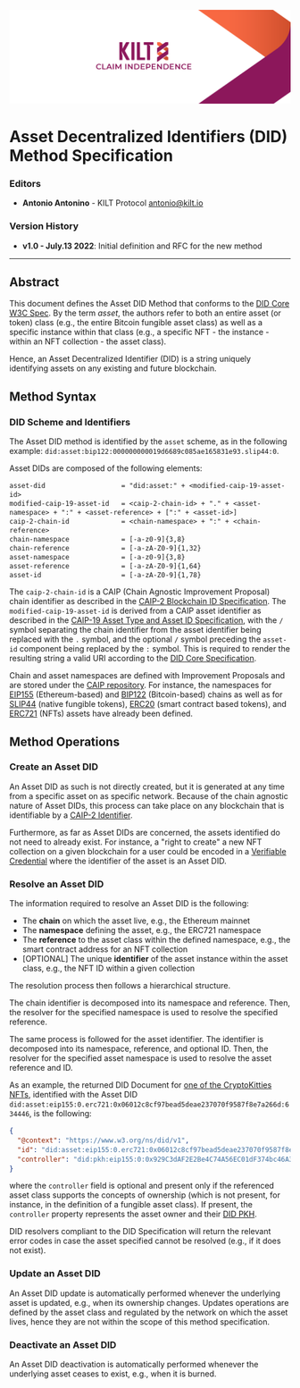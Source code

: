 [![](../../.maintain/media/kilt-header.png)](https://kilt.io)

# Asset Decentralized Identifiers (DID) Method Specification

### Editors

- **Antonio Antonino** - KILT Protocol [antonio@kilt.io](mailto:antonio@kilt.io)

### Version History

- **v1.0 - July.13 2022**: Initial definition and RFC for the new method

---

## Abstract

This document defines the Asset DID Method that conforms to the [DID Core W3C Spec][did-core-spec].
By the term *asset*, the authors refer to both an entire asset (or token) class (e.g., the entire Bitcoin fungible asset class) as well as a specific instance within that class (e.g., a specific NFT - the instance - within an NFT collection - the asset class).

Hence, an Asset Decentralized Identifier (DID) is a string uniquely identifying assets on any existing and future blockchain.

## Method Syntax

### DID Scheme and Identifiers

The Asset DID method is identified by the `asset` scheme, as in the following example: `did:asset:bip122:000000000019d6689c085ae165831e93.slip44:0`.

Asset DIDs are composed of the following elements:

```
asset-did                   = "did:asset:" + <modified-caip-19-asset-id>
modified-caip-19-asset-id   = <caip-2-chain-id> + "." + <asset-namespace> + ":" + <asset-reference> + [":" + <asset-id>]
caip-2-chain-id             = <chain-namespace> + ":" + <chain-reference>
chain-namespace             = [-a-z0-9]{3,8}
chain-reference             = [-a-zA-Z0-9]{1,32}
asset-namespace             = [-a-z0-9]{3,8}
asset-reference             = [-a-zA-Z0-9]{1,64}
asset-id                    = [-a-zA-Z0-9]{1,78}
```

The `caip-2-chain-id` is a CAIP (Chain Agnostic Improvement Proposal) chain identifier as described in the [CAIP-2 Blockchain ID Specification][caip-2-spec].
The `modified-caip-19-asset-id` is derived from a CAIP asset identifier as described in the [CAIP-19 Asset Type and Asset ID Specification][caip-19-spec], with the `/` symbol separating the chain identifier from the asset identifier being replaced with the `.` symbol, and the optional `/` symbol preceding the `asset-id` component being replaced by the `:` symbol.
This is required to render the resulting string a valid URI according to the [DID Core Specification][did-core-spec].

Chain and asset namespaces are defined with Improvement Proposals and are stored under the [CAIP repository][caip-repo].
For instance, the namespaces for [EIP155][caip-3-spec] (Ethereum-based) and [BIP122][caip-4-spec] (Bitcoin-based) chains as well as for [SLIP44][caip-20-spec] (native fungible tokens), [ERC20][caip-21-spec] (smart contract based tokens), and [ERC721][caip-22-spec] (NFTs) assets have already been defined.

## Method Operations

### Create an Asset DID

An Asset DID as such is not directly created, but it is generated at any time from a specific asset on as specific network.
Because of the chain agnostic nature of Asset DIDs, this process can take place on any blockchain that is identifiable by a [CAIP-2 Identifier][caip-2-spec].

Furthermore, as far as Asset DIDs are concerned, the assets identified do not need to already exist.
For instance, a "right to create" a new NFT collection on a given blockchain for a user could be encoded in a [Verifiable Credential][vc-spec] where the identifier of the asset is an Asset DID.

### Resolve an Asset DID

The information required to resolve an Asset DID is the following:

- The **chain** on which the asset live, e.g., the Ethereum mainnet
- The **namespace** defining the asset, e.g., the ERC721 namespace
- The **reference** to the asset class within the defined namespace, e.g., the smart contract address for an NFT collection
- [OPTIONAL] The unique **identifier** of the asset instance within the asset class, e.g., the NFT ID within a given collection

The resolution process then follows a hierarchical structure.

The chain identifier is decomposed into its namespace and reference.
Then, the resolver for the specified namespace is used to resolve the specified reference.

The same process is followed for the asset identifier.
The identifier is decomposed into its namespace, reference, and optional ID.
Then, the resolver for the specified asset namespace is used to resolve the asset reference and ID.

As an example, the returned DID Document for [one of the CryptoKitties NFTs](https://opensea.io/assets/ethereum/0x06012c8cf97bead5deae237070f9587f8e7a266d/634446), identified with the Asset DID `did:asset:eip155:0.erc721:0x06012c8cf97bead5deae237070f9587f8e7a266d:634446`, is the following:

```json
{
  "@context": "https://www.w3.org/ns/did/v1",
  "id": "did:asset:eip155:0.erc721:0x06012c8cf97bead5deae237070f9587f8e7a266d:634446",
  "controller": "did:pkh:eip155:0:0x929C3dAF2E2Be4C74A56EC01dF374bc46A34C6A1",
}
```

where the `controller` field is optional and present only if the referenced asset class supports the concepts of ownership (which is not present, for instance, in the definition of a fungible asset class).
If present, the `controller` property represents the asset owner and their [DID PKH](https://github.com/w3c-ccg/did-pkh/blob/main/did-pkh-method-draft.md).

DID resolvers compliant to the DID Specification will return the relevant error codes in case the asset specified cannot be resolved (e.g., if it does not exist).

<!-- TODO: Investigate the usage of the `alsoKnownAs` property when supporting asset transfers -->

### Update an Asset DID

An Asset DID update is automatically performed whenever the underlying asset is updated, e.g., when its ownership changes.
Updates operations are defined by the asset class and regulated by the network on which the asset lives, hence they are not within the scope of this method specification.

### Deactivate an Asset DID

An Asset DID deactivation is automatically performed whenever the underlying asset ceases to exist, e.g., when it is burned.

[did-core-spec]: https://www.w3.org/TR/did-core
[vc-spec]: https://www.w3.org/TR/2022/REC-vc-data-model-20220303/
[caip-repo]: https://github.com/ChainAgnostic/CAIPs
[caip-2-spec]: https://github.com/ChainAgnostic/CAIPs/blob/master/CAIPs/caip-2.md
[caip-3-spec]: https://github.com/ChainAgnostic/CAIPs/blob/master/CAIPs/caip-3.md
[caip-4-spec]: https://github.com/ChainAgnostic/CAIPs/blob/master/CAIPs/caip-4.md
[caip-19-spec]: https://github.com/ChainAgnostic/CAIPs/blob/master/CAIPs/caip-19.md
[caip-20-spec]: https://github.com/ChainAgnostic/CAIPs/blob/master/CAIPs/caip-20.md
[caip-21-spec]: https://github.com/ChainAgnostic/CAIPs/blob/master/CAIPs/caip-21.md
[caip-22-spec]: https://github.com/ChainAgnostic/CAIPs/blob/master/CAIPs/caip-22.md